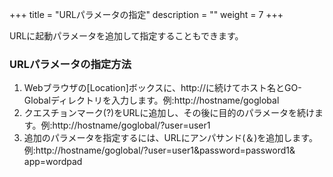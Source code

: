+++
title = "URLパラメータの指定"
description = ""
weight = 7
+++

URLに起動パラメータを追加して指定することもできます。

### URLパラメータの指定方法

1. Webブラウザの[Location]ボックスに、http://に続けてホスト名とGO-Globalディレクトリを入力します。例:http://hostname/goglobal
2. クエスチョンマーク(?)をURLに追加し、その後に目的のパラメータを続けます。例:http://hostname/goglobal/?user=user1
3. 追加のパラメータを指定するには、URLにアンパサンド(＆)を追加します。例:http://hostname/goglobal/?user=user1&password=password1& app=wordpad